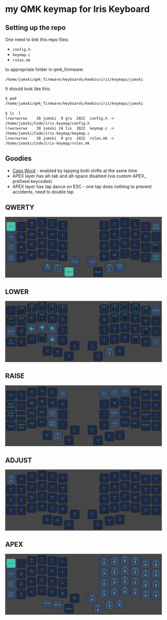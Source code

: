 # my QMK keymap for Iris Keyboard

## Setting up the repo

One need to link this repo files:

- `config.h`
- `keymap.c`
- `rules.mk` 

to appropriate folder in qmk_firmware:

`/home/jumski/qmk_firmware/keyboards/keebio/iris/keymaps/jumski`

It should look like this:

```shell
$ pwd
/home/jumski/qmk_firmware/keyboards/keebio/iris/keymaps/jumski

$ ls -l
lrwxrwxrwx    38 jumski  9 gru  2022  config.h -> /home/jumski/Code/iris-keymap/config.h
lrwxrwxrwx    38 jumski 24 lis  2022  keymap.c -> /home/jumski/Code/iris-keymap/keymap.c
lrwxrwxrwx    38 jumski  9 gru  2022  rules.mk -> /home/jumski/Code/iris-keymap/rules.mk
```
 
## Goodies

- [Caps Word](https://docs.qmk.fm/#/feature_caps_word?id=caps-word) - enabled by tapping both shifts at the same time
- APEX layer has alt-tab and alt-space disabled (via custom APEX_ prefixed keycodes)
- APEX layer has tap dance on ESC - one tap does nothing to prevent accidents, need to double tap

## QWERTY

![layer 0](resources/layer_0.png)

## LOWER

![layer 1](resources/layer_1.png)

## RAISE

![layer 2](resources/layer_2.png)

## ADJUST

![layer 3](resources/layer_3.png)

## APEX

![layer 4](resources/layer_4.png)
